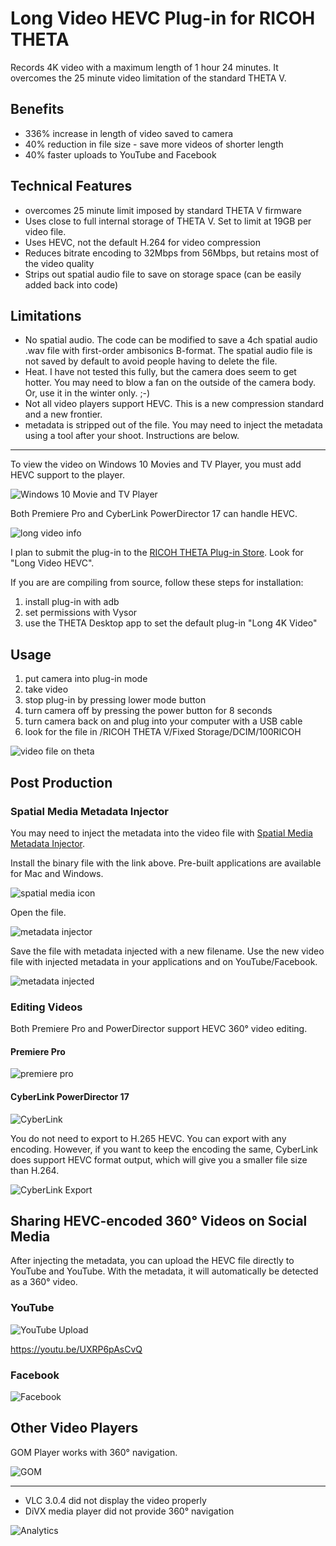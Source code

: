 # Long Video HEVC Plug-in for RICOH THETA

Records 4K video with a maximum length of 1 hour 24 minutes. 
It overcomes the 25 minute video limitation of the standard THETA V.

## Benefits

* 336% increase in length of video saved to camera
* 40% reduction in file size - save more videos of shorter length
* 40% faster uploads to YouTube and Facebook

## Technical Features

* overcomes 25 minute limit imposed by standard THETA V firmware
* Uses close to full internal storage of THETA V. Set to limit at 19GB per video file.
* Uses HEVC, not the default H.264 for video compression
* Reduces bitrate encoding to 32Mbps from 56Mbps, but retains most of the video quality
* Strips out spatial audio file to save on storage space (can be easily added back into code)

## Limitations

* No spatial audio. The code can be modified to save a 4ch spatial audio .wav file with first-order ambisonics B-format. 
The spatial audio file is not saved by default to avoid people having to delete the file.
* Heat. I have not tested this fully, but the camera does seem to get hotter. You may need to blow a fan on the 
outside of the camera body. Or, use it in the winter only. ;-)
* Not all video players support HEVC. This is a new compression standard and a new frontier.
* metadata is stripped out of the file. You may need to inject the metadata using a tool after your shoot. Instructions are below. 

---



To view the video on Windows 10 Movies and TV Player, you must
add HEVC support to the player.

![Windows 10 Movie and TV Player](doc/img/hevc-support.jpg)

Both Premiere Pro and CyberLink PowerDirector 17 can handle HEVC.

![long video info](doc/img/long-video-information.png)


I plan to submit the plug-in to the [RICOH THETA Plug-in Store](https://pluginstore.theta360.com/).
Look for "Long Video HEVC".

If you are are compiling from source, follow these steps for installation:

1. install plug-in with adb
2. set permissions with Vysor
3. use the THETA Desktop app to set the default plug-in "Long 4K Video"

## Usage

1. put camera into plug-in mode
2. take video
3. stop plug-in by pressing lower mode button
4. turn camera off by pressing the power button for 8 seconds
5. turn camera back on and plug into your computer with a USB cable
6. look for the file in /RICOH THETA V/Fixed Storage/DCIM/100RICOH

![video file on theta](doc/img/video-file-on-theta.png)

## Post Production

### Spatial Media Metadata Injector

You may need to inject the metadata into the video file
with [Spatial Media Metadata Injector](https://github.com/google/spatial-media/releases).

Install the binary file with the link above. Pre-built applications are available for Mac and Windows.

![spatial media icon](doc/img/spatial-media-injector.jpg)


Open the file.

![metadata injector](doc/img/metadata-injector.png)

Save the file with metadata injected with a new filename. Use the new video file
with injected metadata in your applications and on YouTube/Facebook.

![metadata injected](doc/img/meta-data-injected.jpg)

### Editing Videos

Both Premiere Pro and PowerDirector support HEVC 360° video editing.

#### Premiere Pro

![premiere pro](doc/img/premiere-pro.jpg)

#### CyberLink PowerDirector 17

![CyberLink](doc/img/cyberlink.jpg)

You do not need to export to H.265 HEVC. You can export with any encoding.
However, if you want to keep the encoding the same, CyberLink does support
HEVC format output, which will give you a smaller file size than H.264.

![CyberLink Export](doc/img/cyberlink-export.jpg)


## Sharing HEVC-encoded 360° Videos on Social Media

After injecting the metadata, you can upload the HEVC file directly to YouTube and YouTube. 
With the metadata, it will automatically be detected as a 360° video.

### YouTube

![YouTube Upload](doc/img/youtube.jpg)

https://youtu.be/UXRP6pAsCvQ

### Facebook

![Facebook](doc/img/facebook.jpg)


## Other Video Players

GOM Player works with 360° navigation.

![GOM](doc/img/gom.jpg)

---

* VLC 3.0.4 did not display the video properly
* DiVX media player did not provide 360° navigation



![Analytics](https://ga-beacon.appspot.com/UA-73311422-5/4k-long-video-plugin)
